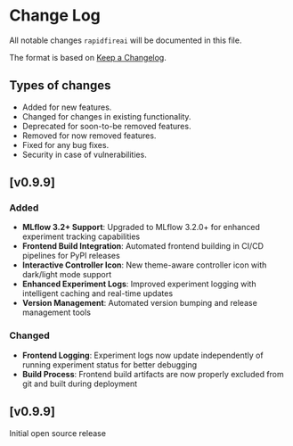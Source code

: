 # Change Log
All notable changes `rapidfireai` will be documented in this file.

The format is based on [Keep a Changelog](http://keepachangelog.com/).

## Types of changes
- Added for new features.
- Changed for changes in existing functionality.
- Deprecated for soon-to-be removed features.
- Removed for now removed features.
- Fixed for any bug fixes.
- Security in case of vulnerabilities.

## [v0.9.9]
### Added
- **MLflow 3.2+ Support**: Upgraded to MLflow 3.2.0+ for enhanced experiment tracking capabilities
- **Frontend Build Integration**: Automated frontend building in CI/CD pipelines for PyPI releases
- **Interactive Controller Icon**: New theme-aware controller icon with dark/light mode support
- **Enhanced Experiment Logs**: Improved experiment logging with intelligent caching and real-time updates
- **Version Management**: Automated version bumping and release management tools

### Changed
- **Frontend Logging**: Experiment logs now update independently of running experiment status for better debugging
- **Build Process**: Frontend build artifacts are now properly excluded from git and built during deployment

## [v0.9.9]
Initial open source release
